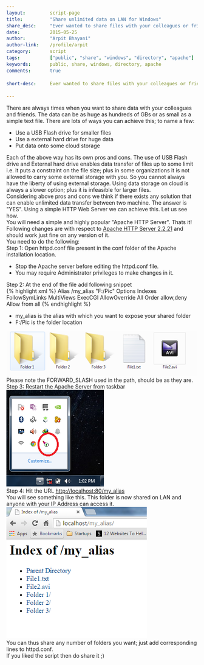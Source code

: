 ```yaml
---
layout:			script-page
title:			"Share unlimited data on LAN for Windows"
share_desc:		"Ever wanted to share files with your colleagues or friends and at that very moment you couldn't find your external hard-drive or flash drive. No worries! the solution to this problem is very simple and elegant plus NO DATA LIMIT ON TRANSFER. Check it out!"
date:			2015-05-25
author:			"Arpit Bhayani"
author-link:	/profile/arpit
category:		script
tags:			["public", "share", "windows", "directory", "apache"]
keywords:		public, share, windows, directory, apache
comments:		true

short-desc:		Ever wanted to share files with your colleagues or friends and at that very moment you couldn't find your external hard-drive or flash drive. No worries! the solution to this problem is very simple and elegant plus NO DATA LIMIT ON TRANSFER. Check it out!

---
```


<div class="para">
There are always times when you want to share data with your colleagues and friends. The data can be as huge as hundreds of GBs or as small as a simple text file. There are lots of ways you can achieve this; to name a few:
<ul>
	<li>Use a USB Flash drive for smaller files</li>
	<li>Use a external hard drive for huge data</li>
	<li>Put data onto some cloud storage</li>
</ul>
</div>

<div class="para">
	Each of the above way has its own pros and cons. The use of USB Flash drive and External hard drive enables data transfer of files up to some limit i.e. it puts a constraint on the file size; plus in some organizations it is not allowed to carry some external storage with you. So you cannot always have the liberty of using external storage. Using data storage on cloud is always a slower option; plus it is infeasible for larger files.
</div>

<div class="para">
	Considering above pros and cons we think if there exists any solution that can enable unlimited data transfer between two machine. The answer is <emphasis class="bold">"YES"</emphasis>. Using a simple HTTP Web Server we can achieve this. Let us see how.
</div>

<div class="para">
	You will need a simple and highly popular "Apache HTTP Server". Thats it! Following changes are with respect to <a href="https://archive.apache.org/dist/httpd/binaries/win32/httpd-2.2.22-win32-x86-no_ssl.msi">Apache HTTP Server 2.2.21</a> and should work just fine on any version of it.
</div>

<section>
	<div class="para">
	You need to do the following:
	<br/>
	<div class="para">
		<emphasis class="bold">Step 1:</emphasis> Open <emphasis class="code">httpd.conf</emphasis> file present in the <emphasis class="code">conf</emphasis> folder of the Apache installation location.
		<div class="note-box">
			<ul>
				<li>Stop the Apache server before editing the httpd.conf file.</li>
				<li>You may require Administrator privileges to make changes in it.</li>
			</ul>
		</div>
	</div>
	<div class="para">
		<emphasis class="bold">Step 2:</emphasis> At the end of the file add following snippet
	</div>
{% highlight xml %}
Alias /my_alias "F:/Pic"
<Directory "F:/Pic">
    Options Indexes FollowSymLinks MultiViews ExecCGI
    AllowOverride All
    Order allow,deny
    Allow from all
</Directory>
{% endhighlight %}


<div class="note-box">
	<ul>
		<li><emphasis class="code">my_alias</emphasis> is the alias with which you want to expose your shared folder</li>
		<li><emphasis class="code">F:/Pic</emphasis> is the folder location</li>
	</ul>
	<img class="screenshot centered" src="/img/script/s2/s6.png" alt="Folder contents"/><br/>
	Please note the FORWARD_SLASH used in the path, should be as they are.
</div>
<div class="para">
	<emphasis class="bold">Step 3:</emphasis> Restart the Apache Server from taskbar
	<br/>
	<img class="screenshot" src="/img/script/s2/s5.png" alt="Taskbar Apache Icon"/><br/>
</div>
<div class="para">
	<emphasis class="bold">Step 4:</emphasis> Hit the URL <a href="http://localhost:80/my_alias">http://localhost:80/my_alias</a>
	<br/>
	You will see something like this. This folder is now shared on LAN and anyone with your IP Address can access it.
	<img class="screenshot" src="/img/script/s2/s7.png" alt="Browser View"/><br/>
</div>
</section>

<section>
	<div class="para">
		<emphasis class="bold">You can thus share any number of folders you want; just add corresponding lines to <emphasis class="code">httpd.conf</emphasis>.</emphasis>
	</div>
</section>
	
<section>
	<div class="para">
		<emphasis class="bold">If you liked the script then do share it ;)</emphasis>
	</div>
</section>